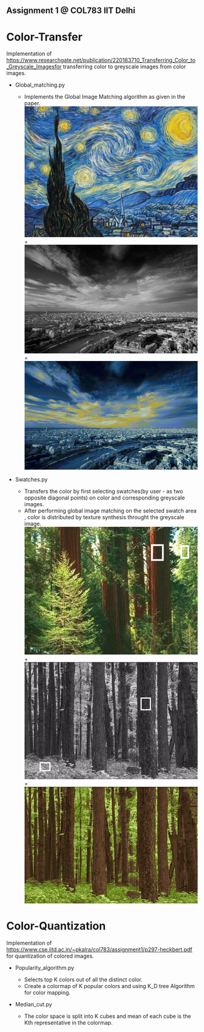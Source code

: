## Assignment 1 @ COL783 IIT Delhi

# Color-Transfer
Implementation of https://www.researchgate.net/publication/220183710_Transferring_Color_to_Greyscale_Imagesfor transferring color to greyscale images from color images.

* Global_matching.py 
  * Implements the Global Image Matching algorithm as given in the paper.
  ![Color_Image](https://github.com/AyushAniket/Color-Transfer/blob/master/color_global_2.jpg?raw=true) + 
  ![Grey_Image](https://github.com/AyushAniket/Color-Transfer/blob/master/gray_global_2.jpg?raw=true) =
  ![Result_Image](https://github.com/AyushAniket/Color-Transfer/blob/master/result_global_2.png?raw=true)
 
* Swatches.py 
  * Transfers the color by first selecting swatches(by user - as two opposite diagonal points) on color and corresponding greyscale images.
  * After performing global image matching on the selected swatch area , color is distributed by texture synthesis throught the greyscale image.
  ![Color_Image](https://github.com/AyushAniket/Color-Transfer/blob/master/source_swatch.png?raw=true) + 
  ![Grey_Image](https://github.com/AyushAniket/Color-Transfer/blob/master/target_swatch.png?raw=true) =
  ![Result_Image](https://github.com/AyushAniket/Color-Transfer/blob/master/result_swatches.png?raw=true)

# Color-Quantization
Implementation of https://www.cse.iitd.ac.in/~pkalra/col783/assignment1/p297-heckbert.pdf for quantization of colored images.

* Popularity_algorithm.py
  * Selects top K colors out of all the distinct color.
  * Create a colormap of K popular colors and using K_D tree Algorithm for color mapping.

* Median_cut.py
  * The color space is split into K cubes and mean of each cube is the Kth representative in the colormap.
